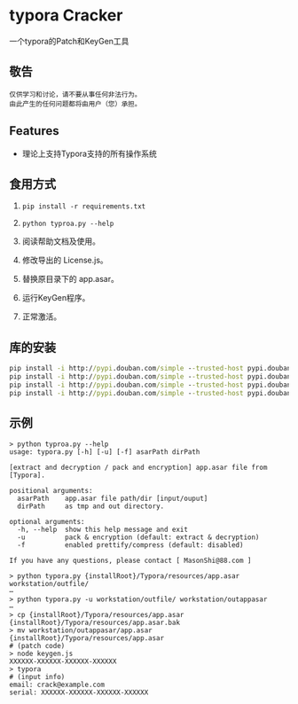 # typora Cracker

一个typora的Patch和KeyGen工具

## 敬告
```
仅供学习和讨论，请不要从事任何非法行为。
由此产生的任何问题都将由用户（您）承担。
```

## Features

- 理论上支持Typora支持的所有操作系统

## 食用方式

1. `pip install -r requirements.txt`

2. `python typroa.py --help`

3. 阅读帮助文档及使用。

4. 修改导出的 License.js。

5. 替换原目录下的 app.asar。

6. 运行KeyGen程序。

7. 正常激活。

## 库的安装
```cmd
pip install -i http://pypi.douban.com/simple --trusted-host pypi.douban.com jsbeautifier==1.14.0
pip install -i http://pypi.douban.com/simple --trusted-host pypi.douban.com jsmin==3.0.0
pip install -i http://pypi.douban.com/simple --trusted-host pypi.douban.com loguru==0.5.3
pip install -i http://pypi.douban.com/simple --trusted-host pypi.douban.com pycryptodome==3.11.0
```


## 示例

```shell
> python typroa.py --help
usage: typora.py [-h] [-u] [-f] asarPath dirPath

[extract and decryption / pack and encryption] app.asar file from [Typora].

positional arguments:
  asarPath    app.asar file path/dir [input/ouput]
  dirPath     as tmp and out directory.

optional arguments:
  -h, --help  show this help message and exit
  -u          pack & encryption (default: extract & decryption)
  -f          enabled prettify/compress (default: disabled)

If you have any questions, please contact [ MasonShi@88.com ]

> python typora.py {installRoot}/Typora/resources/app.asar workstation/outfile/
⋯
> python typora.py -u workstation/outfile/ workstation/outappasar
⋯
> cp {installRoot}/Typora/resources/app.asar {installRoot}/Typora/resources/app.asar.bak
> mv workstation/outappasar/app.asar {installRoot}/Typora/resources/app.asar
# (patch code)
> node keygen.js
XXXXXX-XXXXXX-XXXXXX-XXXXXX
> typora
# (input info)
email: crack@example.com
serial: XXXXXX-XXXXXX-XXXXXX-XXXXXX
```
